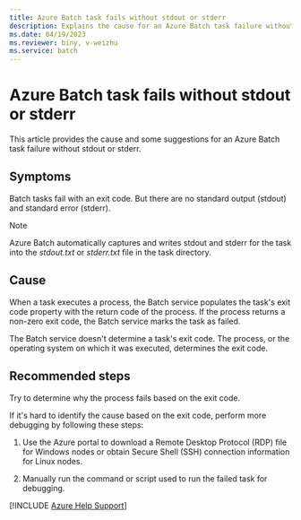 ```yaml
---
title: Azure Batch task fails without stdout or stderr
description: Explains the cause for an Azure Batch task failure without stdout or stderr and provides some suggestions.
ms.date: 04/19/2023
ms.reviewer: biny, v-weizhu
ms.service: batch
---
```


# Azure Batch task fails without stdout or stderr

This article provides the cause and some suggestions for an Azure Batch task failure without stdout or stderr.

## Symptoms

Batch tasks fail with an exit code. But there are no standard output (stdout) and standard error (stderr).

> [!NOTE]
> Azure Batch automatically captures and writes stdout and stderr for the task into the *stdout.txt* or *stderr.txt* file in the task directory.

## Cause  

When a task executes a process, the Batch service populates the task's exit code property with the return code of the process. If the process returns a non-zero exit code, the Batch service marks the task as failed.

The Batch service doesn't determine a task's exit code. The process, or the operating system on which it was executed, determines the exit code.

## Recommended steps

Try to determine why the process fails based on the exit code.

If it's hard to identify the cause based on the exit code, perform more debugging by following these steps:

1. Use the Azure portal to download a Remote Desktop Protocol (RDP) file for Windows nodes or obtain Secure Shell (SSH) connection information for Linux nodes.

1. Manually run the command or script used to run the failed task for debugging.  

[!INCLUDE [Azure Help Support](../../includes/azure-help-support.md)]
